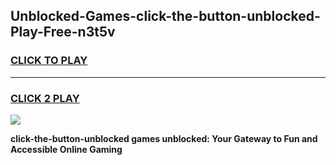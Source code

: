 
## Unblocked-Games-click-the-button-unblocked-Play-Free-n3t5v
<h3>
<a href="https://premium76.site?title=click-the-button-unblocked&ref=21A">CLICK TO PLAY</a></h3>
<hr>

<h3>
<a href="https://premium76.site?title=click-the-button-unblocked&ref=21A">CLICK 2 PLAY</a>
  
</h3>

<a href="https://premium76.site?title=click-the-button-unblocked&ref=21A"><img src="https://clearcache.store/games.png"></a>


**click-the-button-unblocked games unblocked: Your Gateway to Fun and Accessible Online Gaming**
